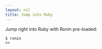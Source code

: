 ```yaml
---
layout: nil
title: Jump into Ruby
---
```


Jump right into Ruby with Ronin pre-loaded:

    $ ronin
    >> 

